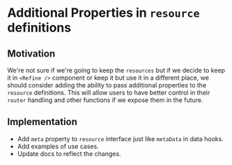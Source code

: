 # Additional Properties in `resource` definitions

## Motivation

We're not sure if we're going to keep the `resources` but if we decide to keep it in `<Refine />` component or keep it but use it in a different place, we should consider adding the ability to pass additional properties to the `resource` definitions. This will allow users to have better control in their `router` handling and other functions if we expose them in the future.

## Implementation

- Add `meta` property to `resource` interface just like `metaData` in data hooks.
- Add examples of use cases.
- Update docs to reflect the changes.